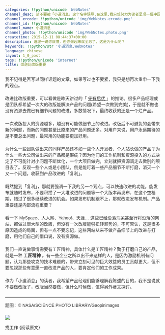 ```yaml
---
categories: !!python/unicode 'WebNotes'
channel_desc: 请不要被「小道消息」这个名字误导.在这里,我只想努力为读者呈现一幅中国互联网的清明上河图.
channel_ercode: !!python/unicode 'img/WebNotes.ercode.png'
channel_id: !!python/unicode 'WebNotes'
channel_name: 小道消息
channel_photo: !!python/unicode 'img/WebNotes.photo.png'
createtime: 2015-12-11 08:44:37+00:00
description: 道理一说你就懂，但你做起来就全忘了，这是为什么呢？
keywords: !!python/str '小道消息,WebNotes'
language: chinese
layout: 1_0_post
tags: !!python/unicode 'internet'
title: 改进比改版重要
---
```

<div class="rich_media_content" id="js_content">
<p style="font-family: Avenir, sans-serif; border: 0px; margin-top: 2px; margin-bottom: 22px; outline: 0px; color: rgb(51, 51, 51); white-space: normal;">
         我不记得是否写过同样话题的文章，如果写过也不要紧，我只是想再次重申一下我的观点。
        </p>
<p style="font-family: Avenir, sans-serif; border: 0px; margin-top: 2px; margin-bottom: 22px; outline: 0px; color: rgb(51, 51, 51); white-space: normal;">
         改进比改版重要，可以看做是昨天讲过的「
         <a data_ue_src="http://mp.weixin.qq.com/s?__biz=MjM5ODIyMTE0MA==&amp;mid=401311679&amp;idx=1&amp;sn=c5cd2487b088707cb6a7aa0b9e763cd7&amp;scene=21#wechat_redirect" href="http://mp.weixin.qq.com/s?__biz=MjM5ODIyMTE0MA==&amp;mid=401311679&amp;idx=1&amp;sn=c5cd2487b088707cb6a7aa0b9e763cd7&amp;scene=21#wechat_redirect" target="_blank">
          先有后优
         </a>
         」的推论。很多产品经理或是团队都希望一次大的改版能解决产品的问题(希望一次做到完美)，于是就不做也没有资源去做已有细节问题的改进，多数情况下，最终收获的还是一个烂产品。
        </p>
<p style="font-family: Avenir, sans-serif; border: 0px; margin-top: 2px; margin-bottom: 22px; outline: 0px; color: rgb(51, 51, 51); white-space: normal;">
         一次改版投入的资源越多，越没有可能做细节上的改进。改版后不可避免的会带来新的问题，而新的问题甚至比原来的产品问题还多。对用户来说，用户永远期待的是不要总出问题，最常用的功能要更加好用。
        </p>
<p style="font-family: Avenir, sans-serif; border: 0px; margin-top: 2px; margin-bottom: 22px; outline: 0px; color: rgb(51, 51, 51); white-space: normal;">
         为什么一些团队做出来的同样产品还不如一些个人开发者、个人站长做的产品？为什么一些大公司做出来的产品都是瑕疵？因为他们的工作机制和资源投入的方式决定了不可能针对小问题不断优化，一个大项目做完，立刻就把资源调走去做别的项目去了。反观一些个人或是小团队，倒是能盯着一些产品细节不断打磨，消灭一个又一个问题，收获到产品改进的「复利」。
        </p>
<p style="font-family: Avenir, sans-serif; border: 0px; margin-top: 2px; margin-bottom: 22px; outline: 0px; color: rgb(51, 51, 51); white-space: normal;">
         既然提到「复利」，那就要强调一下我的另一个观点，可以快速改进的功能，能发布就随时发布，不要积攒了一大堆改进的问题等一个大版本再发布，在这个空档期，错过了很多继续改进的机会。如果发布机制跟不上，那就改进发布机制。产品重要还是内部流程重要？
        </p>
<p style="font-family: Avenir, sans-serif; border: 0px; margin-top: 2px; margin-bottom: 22px; outline: 0px; color: rgb(51, 51, 51); white-space: normal;">
         看一下 MySpace、人人网、Yahoo!、天涯… 这些已经没落荒芜甚至行将没落的网站，都做过很大型的改版，但没有一次改版能够扭转颓势的，不可否认，这是很多原因造成的局面，但有一点不要忘记，这些网站从来不做产品细节上的改进与打磨，用他们自己的借口说，没有资源做。
        </p>
<p style="font-family: Avenir, sans-serif; border: 0px; margin-top: 2px; margin-bottom: 22px; outline: 0px; color: rgb(51, 51, 51); white-space: normal;">
         我们一直说做事情需要有工匠精神，具体什么是工匠精神？勤于打磨自己的产品，就是一种
         <strong>
          工匠精神
         </strong>
         。有一些企业之所以出不来这样的人，是因为激励机制有问题，认为那些攻克的技术难题的，带来立刻可见的巨大效益的员工贡献更大，但不要忽视那些有意愿一直改进产品的人，要肯定他们的工作成果。
        </p>
<p style="font-family: Avenir, sans-serif; border: 0px; margin-top: 2px; margin-bottom: 22px; outline: 0px; color: rgb(51, 51, 51); white-space: normal;">
         作为「小道消息」的读者，我希望产品经理们能够理解我陈述的目的，我不是说就不要做改版了，改版当然要做，但什么时候做，值得另外著文探讨。
        </p>
<hr style="font-family: Avenir, sans-serif; border-right-width: 0px; border-bottom-width: 0px; border-left-width: 0px; border-top-style: solid; border-top-color: rgb(234, 234, 234); height: 1px; margin-top: 1em; margin-bottom: 1em; color: rgb(51, 51, 51); white-space: normal;"/>
<p style="font-family: Avenir, sans-serif; border: 0px; margin-top: 2px; margin-bottom: 22px; outline: 0px; color: rgb(51, 51, 51); white-space: normal;">
         题图：© NASA/SCIENCE PHOTO LIBRARY/Gaopinimages
        </p>
<p>
<img data-ratio="0.5557553956834532" data-s="300,640" data-src="" data-type="jpeg" data-w="" src="{{ '/img/ow5rEn8QGlGghArMfQjMBhC78WWB18D8ZZy0E3Gb2cBgOs5B0go0ibwbfty9aDD4hEVES6SXux6BZNp0g8PArcg.jpeg' | prepend: site.img | replace: '//','/' }}"/>
<br/>
</p>
<p>
         找工作 {阅读原文}
        </p>
</div>